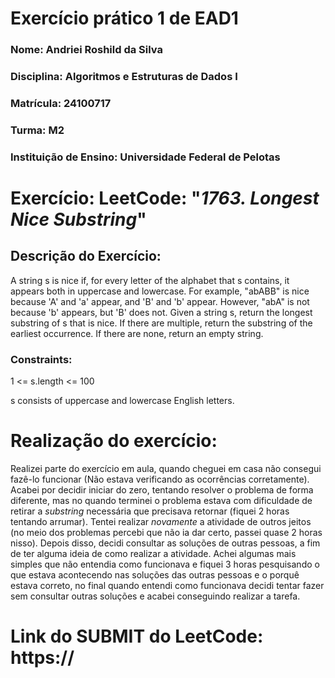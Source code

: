 # Exercício prático 1 de EAD1
### Nome: Andriei Roshild da Silva
### Disciplina: Algoritmos e Estruturas de Dados I
### Matrícula: 24100717
### Turma: M2
### Instituição de Ensino: Universidade Federal de Pelotas

# Exercício: LeetCode: "_1763. Longest Nice Substring_"

## Descrição do Exercício:
A string s is nice if, for every letter of the alphabet that s contains, it appears both in uppercase and lowercase. For example, "abABB" is nice because 'A' and 'a' appear, and 'B' and 'b' appear. However, "abA" is not because 'b' appears, but 'B' does not.
Given a string s, return the longest substring of s that is nice. If there are multiple, return the substring of the earliest occurrence. If there are none, return an empty string.

### Constraints:
1 <= s.length <= 100

s consists of uppercase and lowercase English letters.

# Realização do exercício:
Realizei parte do exercício em aula, quando cheguei em casa não consegui fazê-lo funcionar (Não estava verificando as ocorrências corretamente). Acabei por decidir iniciar do zero, tentando resolver o problema de forma diferente, mas no quando terminei o problema estava com dificuldade de retirar a _substring_ necessária que precisava retornar (fiquei 2 horas tentando arrumar). Tentei realizar _novamente_ a atividade de outros jeitos (no meio dos problemas percebi que não ia dar certo, passei quase 2 horas nisso). Depois disso, decidi consultar as soluções de outras pessoas, a fim de ter alguma ideia de como realizar a atividade. Achei algumas mais simples que não entendia como funcionava e fiquei 3 horas pesquisando o que estava acontecendo nas soluções das outras pessoas e o porquê estava correto, no final quando entendi como funcionava decidi tentar fazer sem consultar outras soluções e acabei conseguindo realizar a tarefa.

# Link do SUBMIT do LeetCode: https://
